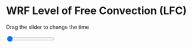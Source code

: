 <h1>WRF Level of Free Convection (LFC)</h1>
<p>Drag the slider to change the time</p>

<div class="slidecontainer">
<input oninput='setImage(this)' class="slider" type="range" min="0" max="9" value="0" step="1" />
<img id='img'/>
</div>

<script>
var img = document.getElementById('img');
var img_array = ['/assets/images/wrf/lc_wrfout_d01_2020-03-25_12:00:00.png',
'/assets/images/wrf/lc_wrfout_d01_2020-03-25_13:00:00.png',
'/assets/images/wrf/lc_wrfout_d01_2020-03-25_14:00:00.png',
'/assets/images/wrf/lc_wrfout_d01_2020-03-25_15:00:00.png',
'/assets/images/wrf/lc_wrfout_d01_2020-03-25_16:00:00.png',
'/assets/images/wrf/lc_wrfout_d01_2020-03-25_17:00:00.png',
'/assets/images/wrf/lc_wrfout_d01_2020-03-25_18:00:00.png',
'/assets/images/wrf/lc_wrfout_d01_2020-03-25_19:00:00.png',
'/assets/images/wrf/lc_wrfout_d01_2020-03-25_20:00:00.png',];
function setImage(obj)
{
        var value = obj.value;
        img.src = img_array[value];

}
</script>
